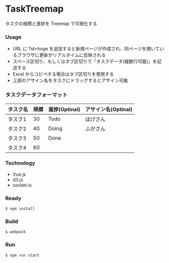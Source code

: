 # TaskTreemap 
タスクの規模と進捗を Treemap で可視化する

### Usage
* URL に ?id=hoge を追加すると新規ページが作成され、同ページを開いているブラウザに更新がリアルタイムに反映される
* スペース区切り、もしくはタブ区切りで「タスクデータ(複数行可能)」を記述する
* Excel からコピペする場合はタブ区切りを使用する
* 上部のアサイン名をタスクにドラッグするとアサイン可能

### タスクデータフォーマット
|タスク名|規模|進捗(Optinal)|アサイン名(Optinal)|
|---|---|---|---|
|タスク1|30|Todo|ほげさん|
|タスク2|40|Doing|ふがさん|
|タスク3|50|Done||
|タスク4|60|||

### Technology
* Vue.js
* d3.js
* socket.io

### Ready
```
$ npm install
```

### Build
```
$ webpack
```

### Run
```
$ npm run start
```
